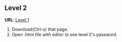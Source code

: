 ## Level 2

**URL**: [Level 1](http://natas1.natas.labs.overthewire.org/)

 1. Download(Ctrl-s) that page. 
 2. Open .html file with editor to see level 2's password.